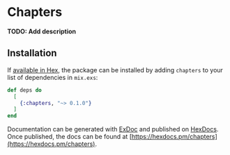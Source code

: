 # Chapters

**TODO: Add description**

## Installation

If [available in Hex](https://hex.pm/docs/publish), the package can be installed
by adding `chapters` to your list of dependencies in `mix.exs`:

```elixir
def deps do
  [
    {:chapters, "~> 0.1.0"}
  ]
end
```

Documentation can be generated with [ExDoc](https://github.com/elixir-lang/ex_doc)
and published on [HexDocs](https://hexdocs.pm). Once published, the docs can
be found at [https://hexdocs.pm/chapters](https://hexdocs.pm/chapters).
